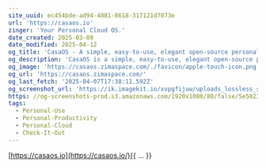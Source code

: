 ```yaml
---
site_uuid: ec454bde-ad94-4881-8618-317121d7073e
url: 'https://casaos.io'
zinger: 'Your Personal Cloud OS.'
date_created: 2025-03-09
date_modified: 2025-04-12
og_title: 'CasaOS - A simple, easy-to-use, elegant open-source personal cloud system'
og_description: 'CasaOS is a simple, easy-to-use, elegant open-source personal cloud system'
og_image: 'https://casaos.zimaspace.com/./favicon/apple-touch-icon.png'
og_url: 'https://casaos.zimaspace.com/'
og_last_fetch: '2025-04-07T17:38:11.592Z'
og_screenshot_url: 'https://ik.imagekit.io/xvpgfijuw/uploads_lossless_screenshots_20250527_CasaOS_og_screenshot.jpeg'
https: //og-screenshots-prod.s3.amazonaws.com/1920x1080/80/false/5e5023c3c2e16d4252adfe281dc7375380f8bd5ba4eefed1d874168b77241860.jpeg
tags:
  - Personal-Use
  - Personal-Productivity
  - Personal-Cloud
  - Check-It-Out
---
```


[https://casaos.io](https://casaos.io/){{ ... }}